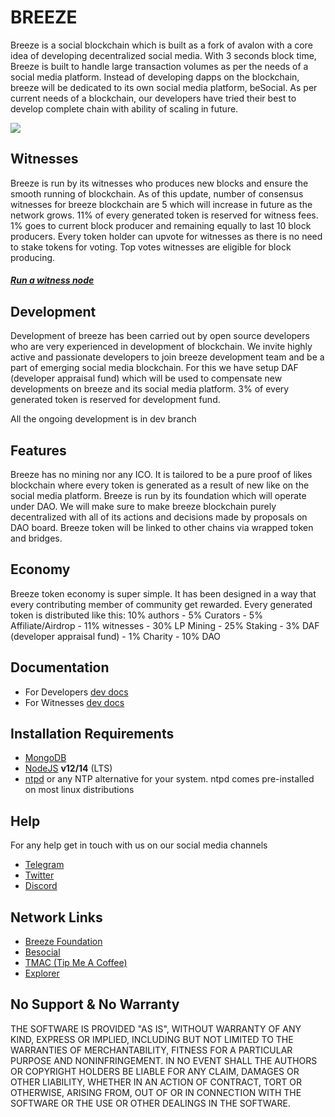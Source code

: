 # BREEZE
Breeze is a social blockchain which is built as a fork of avalon with a core idea of developing decentralized social media. With 3 seconds block time, Breeze is built to handle large transaction volumes as per the needs of a social media platform. Instead of developing dapps on the blockchain, breeze will be dedicated to its own social media platform, beSocial. As per current needs of a blockchain, our developers have tried their best to develop complete chain with ability of scaling in future.

<img src="https://i.postimg.cc/J7vWz8Jk/breee-black-01.png">

## Witnesses
Breeze is run by its witnesses who produces new blocks and ensure the smooth running of blockchain. As of this update, number of consensus witnesses for breeze blockchain are 5 which will increase in future as the network grows. 11% of every generated token is reserved for witness fees. 1% goes to current block producer and remaining equally to last 10 block producers. Every token holder can upvote for witnesses as there is no need to stake tokens for voting. Top votes witnesses are eligible for block producing.

##### [Run a witness node](./docs/witnesses.md)

## Development
Development of breeze has been carried out by open source developers who are very experienced in development of blockchain. We invite highly active and passionate developers to join breeze development team and be a part of emerging social media blockchain. For this we have setup DAF (developer appraisal fund) which will be used to compensate new developments on breeze and its social media platform. 3% of every generated token is reserved for development fund.

All the ongoing development is in dev branch

## Features
Breeze has no mining nor any ICO. It is tailored to be a pure proof of likes blockchain where every token is generated as a result of new like on the social media platform. 
Breeze is run by its foundation which will operate under DAO. We will make sure to make breeze blockchain purely decentralized with all of its actions and decisions made by proposals on DAO board.
Breeze token will be linked to other chains via wrapped token and bridges.

## Economy
Breeze token economy is super simple. It has been designed in a way that every contributing member of community get rewarded. Every generated token is distributed like this:
10% authors - 5% Curators - 5% Affiliate/Airdrop - 11% witnesses - 30% LP Mining - 25% Staking - 3% DAF (developer appraisal fund) - 1% Charity - 10% DAO

## Documentation
* For Developers [dev docs](https://breezechain.org)
* For Witnesses [dev docs](./docs/witnesses.md)

## Installation Requirements
* [MongoDB](https://mongodb.com)
* [NodeJS](https://nodejs.org/en/download/) **v12/14** (LTS)
* [ntpd](https://linux.die.net/man/8/ntpd) or any NTP alternative for your system. ntpd comes pre-installed on most linux distributions

## Help
For any help get in touch with us on our social media channels
* [Telegram](https://t.me/besocial_ai)
* [Twitter](https://twitter.com/besocial_ai)
* [Discord](https://discord.gg/eMfdUbkYHu)


## Network Links
* [Breeze Foundation](https://breeze.foundation)
* [Besocial](https://besocial.ai)
* [TMAC (Tip Me A Coffee)](https://tmac.finance)
* [Explorer](https://breezescan.io)

## No Support & No Warranty
THE SOFTWARE IS PROVIDED "AS IS", WITHOUT WARRANTY OF ANY KIND, EXPRESS OR IMPLIED, INCLUDING BUT NOT LIMITED TO THE WARRANTIES OF MERCHANTABILITY, FITNESS FOR A PARTICULAR PURPOSE AND NONINFRINGEMENT. IN NO EVENT SHALL THE AUTHORS OR COPYRIGHT HOLDERS BE LIABLE FOR ANY CLAIM, DAMAGES OR OTHER LIABILITY, WHETHER IN AN ACTION OF CONTRACT, TORT OR OTHERWISE, ARISING FROM, OUT OF OR IN CONNECTION WITH THE SOFTWARE OR THE USE OR OTHER DEALINGS IN THE SOFTWARE.

